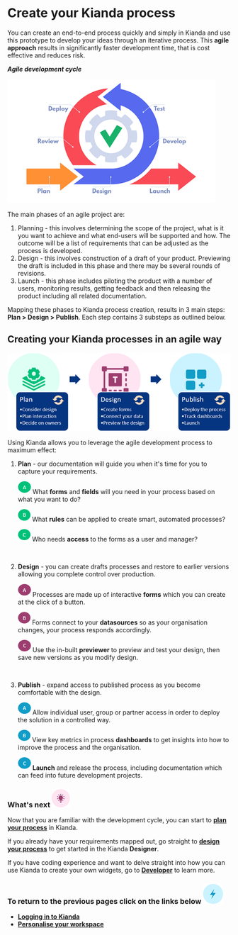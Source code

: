 # Create your Kianda process #
You can create an end-to-end process quickly and simply in Kianda and use this prototype to develop your ideas through an iterative process. This **agile approach** results in significantly faster development time, that is cost effective and reduces risk.

***Agile development cycle***

![Agile approach](images/agile.png)

The main phases of an agile project are:

1. Planning - this involves determining the scope of the project, what is it you want to achieve and what end-users will be supported and how. The outcome will be a list of requirements that can be adjusted as the process is developed.
2. Design - this involves construction of a draft of your product. Previewing the draft is included in this phase and there may be several rounds of revisions. 
3. Launch - this phase includes piloting the product with a number of users, monitoring results, getting feedback and then releasing the product including all related documentation.

Mapping these phases to Kianda process creation, results in 3 main steps: **Plan > Design > Publish**. Each step contains 3 substeps as outlined below.



## Creating your Kianda processes in an agile way ##



![Kianda process creation](images/flowchart.png)


Using Kianda allows you to leverage the agile development process to maximum effect:

1. **Plan** - our documentation will guide you when it's time for you to capture your requirements.

   ![A](images/greena.png) What **forms** and **fields** will you need in your process based on what you want to do?

   ![B](images/greenb.png) What **rules** can be applied to create smart, automated processes?

   ![C](images/greenc.png) Who needs **access** to the forms as a user and manager?
 </br>  

 2. **Design** - you can create drafts processes and restore to earlier versions allowing you complete control over production.

    ![A](images/a.png) Processes are made up of interactive **forms** which you can create at the click of a button.

    ![B](images/b.png) Forms connect to your **datasources** so as your organisation changes, your process responds accordingly.

    ![C](images/c.png) Use the in-built **previewer** to preview and test your design, then save new versions as you modify design.
</br>

3. **Publish** - expand access to published process as you become comfortable with the design.

   ![A](images/bluea.png) Allow individual user, group or partner access in order to deploy the solution in a controlled way.

   ![B](images/blueb.png) View key metrics in process **dashboards** to get insights into how to improve the process and the organisation.

   ![C](images/bluec.png) **Launch** and release the process, including documentation which can feed into future development projects.
   
   


### What's next  ![Idea icon](images/18.png) ###

Now that you are familiar with the development cycle, you can start to [**plan your process**](getting-started/plan_process.md) in Kianda.

If you already have your requirements mapped out, go straight to [**design your process**](getting-started/design_process.md) to get started in the Kianda **Designer**.

If you have coding experience and want to delve straight into how you can use Kianda to create your own widgets, go to **[Developer](getting-started/developer.md)** to learn more.




### **To return to the previous pages click on the links below**  ![Idea icon](images/10.png) 

- **[Logging in to Kianda](getting-started/logging_in.md)**
- **[Personalise your workspace](getting-started/workspace_personalise.md)**

